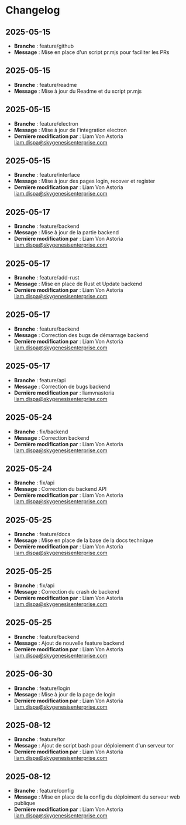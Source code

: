 # Changelog

## 2025-05-15

- **Branche** : feature/github
- **Message** : Mise en place d'un script pr.mjs pour faciliter les PRs 

## 2025-05-15

- **Branche** : feature/readme
- **Message** : Mise à jour du Readme et du script pr.mjs 

## 2025-05-15

- **Branche** : feature/electron
- **Message** : Mise à jour de l'integration electron 
- **Dernière modification par** : Liam Von Astoria <liam.dispa@skygenesisenterprise.com>

## 2025-05-15

- **Branche** : feature/interface
- **Message** : Mise à jour des pages login, recover et register 
- **Dernière modification par** : Liam Von Astoria <liam.dispa@skygenesisenterprise.com>

## 2025-05-17

- **Branche** : feature/backend
- **Message** : Mise à jour de la partie backend
- **Dernière modification par** : Liam Von Astoria <liam.dispa@skygenesisenterprise.com>

## 2025-05-17

- **Branche** : feature/add-rust 
- **Message** : Mise en place de Rust et Update backend 
- **Dernière modification par** : Liam Von Astoria <liam.dispa@skygenesisenterprise.com>

## 2025-05-17

- **Branche** : feature/backend
- **Message** : Correction des bugs de démarrage backend
- **Dernière modification par** : Liam Von Astoria <liam.dispa@skygenesisenterprise.com>

## 2025-05-17

- **Branche** : feature/api
- **Message** : Correction de bugs backend 
- **Dernière modification par** : liamvnastoria <liam.dispa@skygenesisenterprise.com>

## 2025-05-24

- **Branche** : fix/backend
- **Message** : Correction backend 
- **Dernière modification par** : Liam Von Astoria <liam.dispa@skygenesisenterprise.com>

## 2025-05-24

- **Branche** : fix/api
- **Message** : Correction du backend API
- **Dernière modification par** : Liam Von Astoria <liam.dispa@skygenesisenterprise.com>

## 2025-05-25

- **Branche** : feature/docs
- **Message** : Mise en place de la base de la docs technique 
- **Dernière modification par** : Liam Von Astoria <liam.dispa@skygenesisenterprise.com>

## 2025-05-25

- **Branche** : fix/api
- **Message** : Correction du crash de backend 
- **Dernière modification par** : Liam Von Astoria <liam.dispa@skygenesisenterprise.com>

## 2025-05-25

- **Branche** : feature/backend
- **Message** : Ajout de nouvelle feature backend 
- **Dernière modification par** : Liam Von Astoria <liam.dispa@skygenesisenterprise.com>

## 2025-06-30

- **Branche** : feature/login
- **Message** : Mise à jour de la page de login
- **Dernière modification par** : Liam Von Astoria <liam.dispa@skygenesisenterprise.com>

## 2025-08-12

- **Branche** : feature/tor
- **Message** : Ajout de script bash pour déploiement d'un serveur tor
- **Dernière modification par** : Liam Von Astoria <liam.dispa@skygenesisenterprise.com>

## 2025-08-12

- **Branche** : feature/config
- **Message** : Mise en place de la config du déploiment du serveur web publique
- **Dernière modification par** : Liam Von Astoria <liam.dispa@skygenesisenterprise.com>

